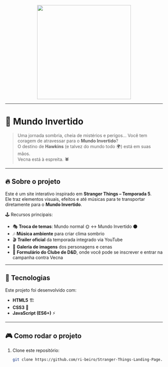 <p align="center">
    <img width="300" src="https://micheleambrosio.github.io/semana-frontend-mundo-invertido/assets/images/banner/logo.svg">
</p>

-------
# 🌌 Mundo Invertido

> Uma jornada sombria, cheia de mistérios e perigos… Você tem coragem de atravessar para o **Mundo Invertido**?  
> O destino de **Hawkins** (e talvez do mundo todo 🌍) está em suas mãos.  
> Vecna está à espreita. 🕷️

---

## 🔥 Sobre o projeto
Este é um site interativo inspirado em **Stranger Things – Temporada 5**.  
Ele traz elementos visuais, efeitos e até músicas para te transportar diretamente para o **Mundo Invertido**.  

🕹️ Recursos principais:
- 🎭 **Troca de temas**: Mundo normal 🌞 ↔️ Mundo Invertido 🌑  
- 🎶 **Música ambiente** para criar clima sombrio  
- 🎬 **Trailer oficial** da temporada integrado via YouTube  
- 📸 **Galeria de imagens** dos personagens e cenas  
- 🎲 **Formulário do Clube de D&D**, onde você pode se inscrever e entrar na campanha contra Vecna  

---

## 🚀 Tecnologias
Este projeto foi desenvolvido com:
- **HTML5** 🏗️  
- **CSS3** 🎨  
- **JavaScript (ES6+)** ⚡  

---

## 🎮 Como rodar o projeto
1. Clone este repositório:  
   ```bash
   git clone https://github.com/ri-beiro/Stranger-Things-Landing-Page.git
